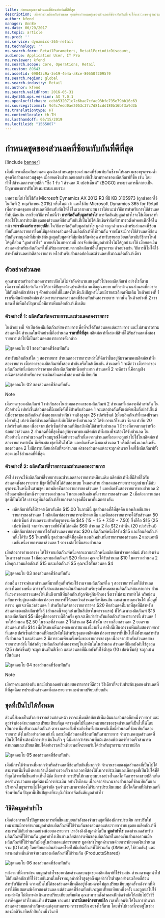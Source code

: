 ```yaml
---
title: กำหนดชุดของส่วนลดที่ซ้อนทับกันที่ดีที่สุด
description: เมื่อมีการเหลื่อมกับส่วนลด คุณต้องกำหนดชุดของส่วนลดที่ซ้อนทับกันซึ่งจะให้ผลรวมของธุรกรรมต่ำสุดหรือส่วนลดรวมสูงสุด เมื่อยอดเงินส่วนลดแตกต่างกันไปตามราคาของผลิตภัณฑ์ที่ซื้อ เช่น โดยทั่วไปส่วนลดการขายปลีก 'ซื้อ 1 แถม 1 X เปอร์เซ็นต์ส่วนลด' (BOGO) กระบวนการนี้กลายเป็นปัญหาของการปรับให้เหมาะสมแบบรวม
author: kfend
manager: AnnBe
ms.date: 06/20/2017
ms.topic: article
ms.prod: ''
ms.service: dynamics-365-retail
ms.technology: ''
ms.search.form: RetailParameters, RetailPeriodicDiscount,
audience: Application User, IT Pro
ms.reviewer: kfend
ms.search.scope: Core, Operations, Retail
ms.custom: 89643
ms.assetid: 09843c9a-3e19-4e4a-a8ce-80650f2095f9
ms.search.region: global
ms.search.industry: Retail
ms.author: kfend
ms.search.validFrom: 2016-05-31
ms.dyn365.ops.version: AX 7.0.1
ms.openlocfilehash: eebb532071e7c6bae7cfae93bfe795e79bb16c63
ms.sourcegitcommit: 9d4c7edd0ae2053c37c7d81cdd180b16bf3a9d3b
ms.translationtype: HT
ms.contentlocale: th-TH
ms.lasthandoff: 05/15/2019
ms.locfileid: "1565007"
---
```

# <a name="determine-the-optimal-combination-of-overlapping-discounts"></a>กำหนดชุดของส่วนลดที่ซ้อนทับกันที่ดีที่สุด

[!include [banner](includes/banner.md)]

เมื่อมีการเหลื่อมกับส่วนลด คุณต้องกำหนดชุดของส่วนลดที่ซ้อนทับกันซึ่งจะให้ผลรวมของธุรกรรมต่ำสุดหรือส่วนลดรวมสูงสุด เมื่อยอดเงินส่วนลดแตกต่างกันไปตามราคาของผลิตภัณฑ์ที่ซื้อ เช่น โดยทั่วไปส่วนลดการขายปลีก "ซื้อ 1 รับ 1 ส่วนลด X เปอร์เซ็นต์" (BOGO) กระบวนการนี้กลายเป็นปัญหาของการปรับให้เหมาะสมแบบรวม

บทความนี้นำไปใช้กับ Microsoft Dynamics AX 2012 R3 ที่มี KB 3105973 (ถูกนำออกใช้ในวันที่ 2 พฤศจิกายน 2015) หรือใหม่กว่า และใช้กับ Microsoft Dynamics 365 for Retail เพื่อกำหนดชุดของส่วนลดที่ซ้อนทับกันให้ใช้ในเวลาเหมาะสม เราได้แนะนำวิธีการสำหรับการใช้ส่วนลดที่ทับซ้อนกัน เราเรียกวิธีการใหม่นี้ว่า **การจัดอันดับมูลค่ากำไร** การจัดอันดับมูลค่ากำไรจะใช้เมื่อเวลาที่ต้องใช้ในการประเมินชุดของส่วนลดที่ซ้อนทับกันที่เป็นไปได้เกินขีดจำกัดที่สามารถตั้งค่าคอนฟิกได้ในหน้า **พารามิเตอร์การขายปลีก** ในวิธีการจัดอันดับมูลค่ากำไร มูลค่าจะถูกคำนวณสำหรับส่วนลดที่ซ้อนทับกันแต่ละรายการโดยใช้มูลค่าของส่วนลดในผลิตภัณฑ์ที่ใช้ร่วมกัน จากนั้นจะมีการใช้ส่วนลดที่ซ้อนทับกันจากมูลค่าที่สัมพันธ์กันสูงสุดกับมูลค่าที่สัมพันธ์กันต่ำสุด สำหรับรายละเอียดเกี่ยวกับวิธีการใหม่ ให้ดูที่ส่วน "มูลค่ากำไร" ภายหลังในบทความนี้ การจัดอันดับมูลค่ากำไรไม่ได้ถูกนำมาใช้ เมื่อยอดเงินส่วนลดสำหรับผลิตภัณฑ์ไม่ได้รับผลกระทบจากผลิตภัณฑ์อื่นในธุรกรรม ตัวอย่างเช่น วิธีการนี้ไม่ได้ใช้สำหรับส่วนลดปกติสองรายการ หรือสำหรับส่วนลดปกติและส่วนลดปริมาณผลิตภัณฑ์เดียว

## <a name="discount-examples"></a>ตัวอย่างส่วนลด

คุณสามารถสร้างส่วนลดการขายปลีกได้ไม่จำกัดจำนวนบนชุดทั่วไปของผลิตภัณฑ์ อย่างไรก็ตาม เนื่องจากไม่มีข้อจำกัด ทำให้อาจมีปัญหาด้านประสิทธิภาพเมื่อคุณพยายามที่จะคำนวณส่วนลดที่ควรจะใช้กับผลิตภัณฑ์ต่าง ๆ ตัวอย่างต่อไปนี้แสดงให้เห็นถึงปัญหานี้โดยมีรายละเอียดเพิ่มเติม ในตัวอย่างที่ 1 เราเริ่มต้นด้วยผลิตภัณฑ์สองรายการและส่วนลดที่ซ้อนทับกันสองรายการ จากนั้น ในตัวอย่างที่ 2 เราแสดงให้เห็นถึงปัญหาเมื่อมีการเพิ่มผลิตภัณฑ์เพิ่มเติม

### <a name="example-1-two-products-and-two-discounts"></a>ตัวอย่างที่ 1: ผลิตภัณฑ์สองรายการและส่วนลดสองรายการ

ในตัวอย่างนี้ จำเป็นต้องมีผลิตภัณฑ์สองรายการเพื่อที่จะได้รับส่วนลดแต่ละรายการ และไม่สามารถรวมส่วนลดได้ ส่วนลดในตัวอย่างนี้คือส่วนลด **ราคาที่ดีที่สุด** ผลิตภัณฑ์ทั้งสองมีสิทธิ์ได้รับส่วนลดทั้งสองรายการ ต่อไปนี้เป็นส่วนลดสองรายการดังกล่าว

![ชุดคอมโบ 01 ของส่วนลดที่ซ้อนทับกัน](./media/overlapping-discount-combo-01.jpg)

สำหรับผลิตภัณฑ์ใด ๆ สองรายการ ส่วนลดสองรายการเหล่านี้ที่ดีกว่าขึ้นอยู่กับราคาของผลิตภัณฑ์ทั้งสองรายการ เมื่อราคาของผลิตภัณฑ์ทั้งสองเท่ากันหรือใกล้เคียงกัน ส่วนลดที่ 1 จะดีกว่า เมื่อราคาของผลิตภัณฑ์หนึ่งน้อยกว่าราคาของอีกผลิตภัณฑ์หนึ่งอย่างมาก ส่วนลดที่ 2 จะดีกว่า นี่คือกฎเชิงคณิตศาสตร์สำหรับการประเมินส่วนลดทั้งสองเหล่านี้เทียบกัน

![ชุดคอมโบ 02 ของส่วนลดที่ซ้อนทับกัน](./media/overlapping-discount-combo-02.jpg)

> [!NOTE]
> เมื่อราคาของผลิตภัณฑ์ 1 เท่ากับสองในสามของราคาของผลิตภัณฑ์ 2 ส่วนลดทั้งสองจะมีค่าเท่ากัน ในตัวอย่างนี้ เปอร์เซ็นต์ส่วนลดที่มีผลบังคับใช้สำหรับส่วนลด 1 จะแตกต่างกันตั้งแต่เพียงไม่กี่เปอร์เซ็นต์ (เมื่อราคาของผลิตภัณฑ์ทั้งสองแตกต่างกัน) จนถึงสูงสุด 25 เปอร์เซ็นต์ (เมื่อผลิตภัณฑ์ทั้งสองมีราคาเดียวกัน) เปอร์เซ็นต์ส่วนลดที่มีผลบังคับใช้สำหรับส่วนลด 2 ได้รับการแก้ไขแล้ว ซึ่งจะเท่ากับ 20 เปอร์เซ็นต์เสมอ เนื่องจากเปอร์เซ็นต์ส่วนลดที่มีผลบังคับใช้สำหรับส่วนลด 1 มีช่วงที่อาจมากกว่าหรือน้อยกว่าส่วนลด 2 ส่วนลดที่ดีที่สุดขึ้นอยู่กับราคาของผลิตภัณฑ์ทั้งสองที่จะต้องได้รับส่วนลด ในตัวอย่างนี้ การคำนวณเสร็จสมบูรณ์ได้อย่างรวดเร็วเนื่องจากส่วนลดทั้งสองจะถูกนำไปใช้ในผลิตภัณฑ์สองรายการเท่านั้น มีเพียงสองชุดที่เป็นไปได้: แอพลิเคชันหนึ่งของส่วนลด 1 หรืออีกหนึ่งแอพลิเคชันของส่วนลด 2 ไม่มีการเปลี่ยนลำดับที่จะคำนวณ ค่าของส่วนลดแต่ละจะถูกคำนวณโดยใช้ผลิตภัณฑ์ทั้งสองและใช้ส่วนลดที่ดีที่สุด

### <a name="example-2-four-products-and-two-discounts"></a>ตัวอย่างที่ 2: ผลิตภัณฑ์สี่รายการและส่วนลดสองรายการ

ถัดไป เราจะใช้ผลิตภัณฑ์สี่รายการและส่วนลดสองรายการเหมือนเดิม ผลิตภัณฑ์ทั้งสี่มีสิทธิ์ได้รับส่วนลดทั้งสองรายการ มีชุดที่เป็นไปได้สิบสองแบบ ในตอนท้าย ส่วนลดสองรายการจะถูกนำมาใช้กับธุรกรรมในหนึ่งในสามชุด: แอพลิเคชันสองรายการของส่วนลด 1 แอพลิเคชันสองรายการของส่วนลด 2 หรือแอพลิเคชันหนึ่งรายการของส่วนลด 1 และแอพลิเคชันหนึ่งรายการของส่วนลด 2 เมื่อต้องการแสดงชุดที่เป็นไปได้ เราจะดูที่ผลิตภัณฑ์สี่รายการสองชุดที่มีราคาที่แตกต่างกัน:

- ผลิตภัณฑ์ทั้งสี่มีราคาเดียวกันคือ $15.00 ในกรณีนี้ ชุดส่วนลดที่ดีที่สุดคือ แอพลิเคชันสองรายการของส่วนลด 1 ผลิตภัณฑ์สองรายการจะมีราคาเต็ม และอีกสองรายการจะได้รับส่วนลด 50 เปอร์เซ็นต์ ส่วนลดรวมสำหรับธุรกรรมคือ $45 (15 + 15 + 7.50 + 7.50) ซึ่งก็คือ $15 (25 เปอร์เซ็นต์) จากจำนวนรวมที่ยังไม่ได้ลดคือ $60 ส่วนลด 2 คือ $12 เท่านั้น (20 เปอร์เซ็นต์)
- ผลิตภัณฑ์สองรายการได้รับส่วนลดรายการละ $20 ผลิตภัณฑ์หนึ่งได้รับ $15 และอีกผลิตภัณฑ์หนึ่งได้รับ $5 ในกรณีนี้ ชุดส่วนลดที่ดีที่สุดคือ แอพลิเคชันหนึ่งรายการของส่วนลด 2 และแอพลิเคชันหนึ่งรายการของส่วนลด 1 ตารางต่อไปนี้แสดงส่วนลด

เมื่อต้องการอ่านตาราง ให้ใช้จากผลิตภัณฑ์หนึ่งจากแถวและอีกหนึ่งผลิตภัณฑ์จากคอลัมน์ ตัวอย่างเช่น ในตารางส่วนลด 1 เมื่อคุณรวมผลิตภัณฑ์ $20 ทั้งสอง คุณจะได้รับส่วนลด $10 ในตารางส่วนลด 2 เมื่อคุณรวมผลิตภัณฑ์ $15 และผลิตภัณฑ์ $5 คุณจะได้รับส่วนลด $4

![ชุดคอมโบ 03 ของส่วนลดที่ซ้อนทับกัน](./media/overlapping-discount-combo-03.jpg)

ก่อนอื่น เราจะค้นหาส่วนลดที่มากที่สุดที่พร้อมใช้งานจากผลิตภัณฑ์ใด ๆ สองรายการโดยใช้ส่วนลดอย่างใดอย่างหนึ่ง ตารางทั้งสองแสดงยอดเงินส่วนลดสำหรับชุดทั้งหมดของผลิตภัณฑ์สองรายการ ส่วนที่แรเงาของตารางแสดงให้เห็นถึงกรณีที่ผลิตภัณฑ์ถูกจับคู่กับตัวเอง ซึ่งเราไม่สามารถทำได้ หรือย้อนกลับการจับคู่ของผลิตภัณฑ์สองรายการที่ให้ยอดเงินส่วนลดที่เหมือนกัน และสามารถละเว้นได้ เมื่อดูที่ตาราง คุณจะเห็นว่าส่วนลด 1 สำหรับสินค้าสองรายการราคา $20 คือส่วนลดที่มากที่สุดที่มีสำหรับส่วนลดของผลิตภัณฑ์ทั้งสี่ (ส่วนลดนี้จะถูกเน้นเป็นสีเขียวในตารางแรก) ที่ให้เฉพาะผลิตภัณฑ์ $15 และผลิตภัณฑ์ $5 เมื่อดูที่สองตารางนี้อีกครั้ง คุณจะเห็นว่าสำหรับผลิตภัณฑ์สองรายการนี้ ส่วนลด 1 จะให้ส่วนลด $2.50 ในขณะที่ส่วนลด 2 ให้ส่วนลด $4 ดังนั้น เราจะเลือกส่วนลด 2 ยอดรวมส่วนลดเท่ากับ $14 เพื่อให้มองเห็นภาพของการสนทนานี้ง่ายขึ้น ต่อไปนี้เป็นตารางเพิ่มเติมสองรายการที่แสดงเปอร์เซ็นต์ส่วนลดที่มีผลบังคับใช้สำหรับชุดของผลิตภัณฑ์สองรายการที่เป็นไปได้ทั้งหมดสำหรับทั้งส่วนลด 1 และส่วนลด 2 มีการรวมเพียงครึ่งหนึ่งของรายการของชุด เนื่องจากสำหรับส่วนลดสองรายการเหล่านี้ ไม่สำคัญว่าผลิตภัณฑ์ทั้งสองจะอยู่ในลำดับใดในส่วนลด ส่วนลดที่มีผลบังคับใช้สูงสุด (25 เปอร์เซ็นต์) จะถูกเน้นเป็นสีเขียว และส่วนลดที่มีผลบังคับใช้ต่ำสุด (10 เปอร์เซ็นต์) จะถูกเน้นเป็นสีแดง

![ชุดคอมโบ 04 ของส่วนลดที่ซ้อนทับกัน](./media/overlapping-discount-combo-04.jpg)

> [!NOTE]
> เมื่อราคาแตกต่างกัน และมีส่วนลดอย่างน้อยสองรายการที่ดีกว่า วิธีเดียวที่จะรับประกันชุดของส่วนลดที่ดีที่สุดคือการประเมินส่วนลดทั้งสองรายการและนำมาเปรียบเทียบกัน

## <a name="total-possible-combinations"></a>ชุดที่เป็นไปได้ทั้งหมด

ส่วนนี้ยังคงเป็นตัวอย่างจากส่วนก่อนหน้า เราจะเพิ่มผลิตภัณฑ์เพิ่มเติมและส่วนลดอีกหนึ่งรายการ และดูว่าจำต้องคำนวณและเปรียบเทียบกี่ชุด ตารางต่อไปนี้แสดงหมายเลขของชุดส่วนลดที่เป็นไปได้โดยเป็นการเพิ่มปริมาณผลิตภัณฑ์ ตารางแสดงสิ่งที่จะเกิดขึ้นทั้งสองกรณีเมื่อมีส่วนลดที่ซ้อนทับกันสองรายการ ดังในตัวอย่างก่อนหน้านี้ และเมื่อมีส่วนลดที่ซ้อนทับกันสามรายการ จำนวนของชุดส่วนลดที่เป็นไปได้ที่จะต้องมีการประเมินในเร็ว ๆ นี้มีมากกว่าจำนวนที่แม้แต่คอมพิวเตอร์ที่รวดเร็วสามารถคำนวณและเปรียบเทียบได้อย่างรวดเร็วเพียงพอที่จะยอมรับได้สำหรับธุรกรรมการขายปลีก

![ชุดคอมโบ 05 ของส่วนลดที่ซ้อนทับกัน](./media/overlapping-discount-combo-05.jpg)

เมื่อมีการใช้จำนวนที่มากกว่าหรือส่วนลดที่ซ้อนทับกันที่มากกว่า จำนวนรวมของชุดส่วนลดที่เป็นไปได้สามารถเพิ่มขึ้นถึงหลายล้านได้อย่างรวดเร็ว และเวลาที่ต้องใช้ในการประเมินและเลือกชุดที่เป็นไปได้ที่ดีที่สุดได้จะเพิ่มขึ้นอย่างเห็นได้ชัด มีการทำการปรับให้เหมาะสมบางอย่างในกลไกจัดการราคาขายปลีกเพื่อลดจำนวนรวมของชุดที่ต้องมีการประเมิน อย่างไรก็ตาม เนื่องจากจำนวนของส่วนลดที่ซ้อนทับกันและปริมาณในธุรกรรมไม่ได้ถูกจำกัด ชุดจำนวนมากจะต้องได้รับการประเมินเสมอ เมื่อใดก็ตามที่มีส่วนลดที่ซ้อนทับกัน ปัญหานี้เป็นปัญหาที่ระบุถึงวิธีการจัดอันดับมูลค่ากำไร

## <a name="marginal-value-method"></a>วิธีคิดมูลค่ากำไร

เมื่อต้องการแก้ไขปัญหาของการเพิ่มขึ้นแบบยกกำลังของจำนวนชุดที่ต้องมีการประเมิน การปรับให้เหมาะสมมีการคำนวณมูลค่าต่อผลิตภัณฑ์ที่ใช้ร่วมกันของส่วนลดแต่ละรายการบนชุดของผลิตภัณฑ์ที่สามารถใช้กับส่วนลดอย่างน้อยสองรายการ เราอ้างอิงถึงมูลค่านี้เป็น **มูลค่ากำไร** ของส่วนลดสำหรับผลิตภัณฑ์ที่ใช้ร่วมกัน มูลค่ากำไรเป็นค่าเฉลี่ยต่อการเพิ่มของผลิตภัณฑ์ในยอดเงินส่วนลดรวมเมื่อผลิตภัณฑ์ที่ใช้ร่วมกันมีอยู่ในส่วนลดแต่ละรายการ มูลค่ากำไรถูกคำนวณด้วยการหักยอดเงินส่วนลดรวม (DTotal) โดยหักยอดเงินส่วนลดโดยไม่มีผลิตภัณฑ์ที่ใช้ร่วมกัน (DMinus\\ ใช้ร่วมกัน) และหารผลต่างนั้นด้วยจำนวนของผลิตภัณฑ์ที่ใช้ร่วมกัน (ProductsShared)

![ชุดคอมโบ 06 ของส่วนลดที่ซ้อนทับกัน](./media/overlapping-discount-combo-06.jpg)

หลังจากที่มีการคำนวณมูลค่ากำไรของแต่ละส่วนลดบนชุดของผลิตภัณฑ์ที่ใช้ร่วมกัน ส่วนลดจะถูกนำไปใช้กับผลิตภัณฑ์ที่ใช้ร่วมกันตามใบสั่งจากมูลค่ากำไรสูงสุดถึงมูลค่ากำไรต่ำสุดอย่างละเอียดถี่ถ้วน สำหรับวิธีการนี้ ความเป็นไปได้ของส่วนลดที่เหลืออยู่ทั้งหมดจะไม่ถูกเปรียบเทียบทุกครั้งหลังจากที่มีการใช้อินสแตนซ์เดียวของส่วนลด แต่ส่วนลดที่ซ้อนทับกันจะถูกเปรียบเทียบหนึ่งครั้ง และถูกนำไปใช้ตามลำดับ ไม่มีการดำเนินการเปรียบเทียบเพิ่มเติม คุณสามารถตั้งค่าคอนฟิกขีดจำกัดให้สลับไปยังวิธีการคิดมูลค่ากำไรบนแท็บ **ส่วนลด** ของหน้า **พารามิเตอร์การขายปลีก** เวลาที่ยอมรับได้ในการคำนวณส่วนลดรวมแตกต่างกันตามแต่อุตสาหกรรมการขายปลีก อย่างไรก็ตาม โดยทั่วไปเวลานี้จะอยู่ในช่วงของมิลลิวินาทีหลักสิบถึงหนึ่งวินาที
